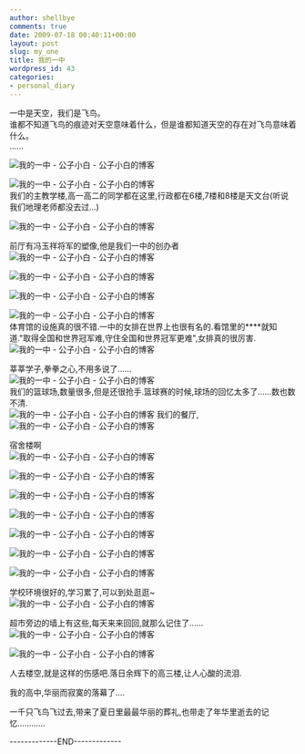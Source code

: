```yaml
---
author: shellbye
comments: true
date: 2009-07-18 00:40:11+00:00
layout: post
slug: my_one
title: 我的一中
wordpress_id: 43
categories:
- personal_diary
---
```


  
一中是天空，我们是飞鸟。   
谁都不知道飞鸟的痕迹对天空意味着什么，但是谁都知道天空的存在对飞鸟意味着什么。   
......   
  
[](http://img.bimg.126.net/photo/SetrgJKTCrc-dbZKcbYKsw==/3695484969234440209.jpg)![我的一中 - 公子小白 - 公子小白的博客](http://img.bimg.126.net/photo/SetrgJKTCrc-dbZKcbYKsw==/3695484969234440209.jpg)   
  
[](http://img.bimg.126.net/photo/RGZhuEJmlz-mUuccaODi2w==/2030841956967640579.jpg)![我的一中 - 公子小白 - 公子小白的博客](http://img.bimg.126.net/photo/RGZhuEJmlz-mUuccaODi2w==/2030841956967640579.jpg)   
我们的主教学楼,高一高二的同学都在这里,行政都在6楼,7楼和8楼是天文台(听说我们地理老师都没去过...)   
  
  
[](http://img.bimg.126.net/photo/RdHkxJWxwEJfRKTc49J7CA==/2557200163416675917.jpg)![我的一中 - 公子小白 - 公子小白的博客](http://img.bimg.126.net/photo/RdHkxJWxwEJfRKTc49J7CA==/2557200163416675917.jpg)   
  
前厅有冯玉祥将军的塑像,他是我们一中的创办者  
[](http://img.bimg.126.net/photo/VgwOTIjLoOFQnK_GAR4ocQ==/3695484969234440213.jpg)![我的一中 - 公子小白 - 公子小白的博客](http://img.bimg.126.net/photo/VgwOTIjLoOFQnK_GAR4ocQ==/3695484969234440213.jpg)   
  
[](http://img.bimg.126.net/photo/i4RMnM1kTV1z-yc86m-DZQ==/3940649673949435728.jpg)![我的一中 - 公子小白 - 公子小白的博客](http://img.bimg.126.net/photo/i4RMnM1kTV1z-yc86m-DZQ==/3940649673949435728.jpg)   
  
  
  
[](http://img.bimg.126.net/photo/-UWofg-2vDIJ6r6PAjn_fg==/3695484969234440215.jpg)![我的一中 - 公子小白 - 公子小白的博客](http://img.bimg.126.net/photo/-UWofg-2vDIJ6r6PAjn_fg==/3695484969234440215.jpg)   
  
[](http://img.bimg.126.net/photo/15qJPwvKc8zYdmPgrAv-Nw==/2557200163416675918.jpg)![我的一中 - 公子小白 - 公子小白的博客](http://img.bimg.126.net/photo/15qJPwvKc8zYdmPgrAv-Nw==/2557200163416675918.jpg)  
体育馆的设施真的很不错.一中的女排在世界上也很有名的.看馆里的****就知道."取得全国和世界冠军难,守住全国和世界冠军更难",女排真的很厉害.   
[](http://img.bimg.126.net/photo/_3B3KO7imFIUB2srOI1AQw==/2030841956967640587.jpg)![我的一中 - 公子小白 - 公子小白的博客](http://img.bimg.126.net/photo/_3B3KO7imFIUB2srOI1AQw==/2030841956967640587.jpg)   
  
莘莘学子,拳拳之心,不用多说了......   
[](http://img.bimg.126.net/photo/TbVlto6-8mH043ue0C_osQ==/2030841956967640588.jpg)![我的一中 - 公子小白 - 公子小白的博客](http://img.bimg.126.net/photo/TbVlto6-8mH043ue0C_osQ==/2030841956967640588.jpg)   
我们的篮球场,数量很多,但是还很抢手.篮球赛的时候,球场的回忆太多了......数也数不清.   
[](http://img.bimg.126.net/photo/Hn3ZTt11aTmg7RqlAK-edA==/3940649673949435731.jpg)![我的一中 - 公子小白 - 公子小白的博客](http://img.bimg.126.net/photo/Hn3ZTt11aTmg7RqlAK-edA==/3940649673949435731.jpg) 我们的餐厅,   
[](http://img.bimg.126.net/photo/ERP-AsG6ABGPrCNmDT-sZA==/3940649673949435732.jpg)![我的一中 - 公子小白 - 公子小白的博客](http://img.bimg.126.net/photo/ERP-AsG6ABGPrCNmDT-sZA==/3940649673949435732.jpg)   
  
宿舍楼啊   
[](http://img.bimg.126.net/photo/-ekDADY_9iJJshEHhj1p9w==/2557200163416675920.jpg)![我的一中 - 公子小白 - 公子小白的博客](http://img.bimg.126.net/photo/-ekDADY_9iJJshEHhj1p9w==/2557200163416675920.jpg)   
  
  
[](http://img.bimg.126.net/photo/DNxGKAfwciRcYXKDvS7dhw==/2030841956967640593.jpg)![我的一中 - 公子小白 - 公子小白的博客](http://img.bimg.126.net/photo/DNxGKAfwciRcYXKDvS7dhw==/2030841956967640593.jpg)   
  
[](http://img.bimg.126.net/photo/Bm8p_AcqsZVJqXuT0m9wkA==/3940649673949435734.jpg)![我的一中 - 公子小白 - 公子小白的博客](http://img.bimg.126.net/photo/Bm8p_AcqsZVJqXuT0m9wkA==/3940649673949435734.jpg)   
  
[](http://img.bimg.126.net/photo/2R2kqMz0g8cMd0jkapp1tw==/2030841956967640595.jpg)![我的一中 - 公子小白 - 公子小白的博客](http://img.bimg.126.net/photo/2R2kqMz0g8cMd0jkapp1tw==/2030841956967640595.jpg)   
  
[](http://img.bimg.126.net/photo/SNgTAZdPu0gMBKjm7nERsg==/3940649673949435738.jpg)![我的一中 - 公子小白 - 公子小白的博客](http://img.bimg.126.net/photo/SNgTAZdPu0gMBKjm7nERsg==/3940649673949435738.jpg)   
  
[](http://img.bimg.126.net/photo/DnqRvVaTLnqbqIi75Qj3TA==/4239294624239440133.jpg)![我的一中 - 公子小白 - 公子小白的博客](http://img.bimg.126.net/photo/DnqRvVaTLnqbqIi75Qj3TA==/4239294624239440133.jpg)   
  
[](http://img.bimg.126.net/photo/j-DY3QtxfnnqO31mccSPiw==/2030841956967640598.jpg)![我的一中 - 公子小白 - 公子小白的博客](http://img.bimg.126.net/photo/j-DY3QtxfnnqO31mccSPiw==/2030841956967640598.jpg)   
  
学校环境很好的,学习累了,可以到处逛逛~   
[](http://img.bimg.126.net/photo/iusXPF6uwG9jCST1qzdbZw==/3695484969234440221.jpg)![我的一中 - 公子小白 - 公子小白的博客](http://img.bimg.126.net/photo/iusXPF6uwG9jCST1qzdbZw==/3695484969234440221.jpg)   
  
超市旁边的墙上有这些,每天来来回回,就那么记住了......   
[](http://img.bimg.126.net/photo/SNgTAZdPu0gMBKjm7nERsg==/3940649673949435738.jpg)![我的一中 - 公子小白 - 公子小白的博客](http://img.bimg.126.net/photo/SNgTAZdPu0gMBKjm7nERsg==/3940649673949435738.jpg)   
  
  
[](http://img.bimg.126.net/photo/SB0Ra-Kieii0Bll0LfSF0A==/4239294624239440135.jpg)![我的一中 - 公子小白 - 公子小白的博客](http://img.bimg.126.net/photo/SB0Ra-Kieii0Bll0LfSF0A==/4239294624239440135.jpg)   
  
人去楼空,就是这样的伤感吧.落日余辉下的高三楼,让人心酸的流泪.   
  
我的高中,华丽而寂寞的落幕了....   
  
一千只飞鸟飞过去,带来了夏日里最最华丽的葬礼,也带走了年华里逝去的记忆............   
  
  
  
  
-------------END-------------
